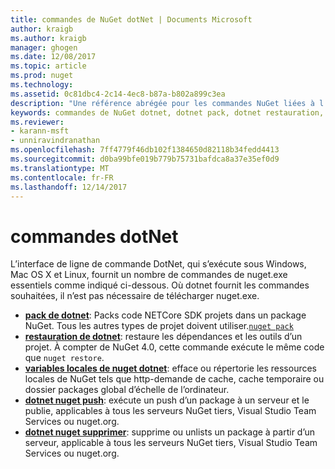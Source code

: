 ```yaml
---
title: commandes de NuGet dotNet | Documents Microsoft
author: kraigb
ms.author: kraigb
manager: ghogen
ms.date: 12/08/2017
ms.topic: article
ms.prod: nuget
ms.technology: 
ms.assetid: 0c81dbc4-2c14-4ec8-b87a-b802a899c3ea
description: "Une référence abrégée pour les commandes NuGet liées à l’aide de l’interface de ligne de commande dotnet."
keywords: commandes de NuGet dotnet, dotnet pack, dotnet restauration, variables locales de nuget dotnet, dotnet nuget push, dotnet nuget delete
ms.reviewer:
- karann-msft
- unniravindranathan
ms.openlocfilehash: 7ff4779f46db102f1384650d82118b34fedd4413
ms.sourcegitcommit: d0ba99bfe019b779b75731bafdca8a37e35ef0d9
ms.translationtype: MT
ms.contentlocale: fr-FR
ms.lasthandoff: 12/14/2017
---
```

# <a name="dotnet-commands"></a>commandes dotNet

L’interface de ligne de commande DotNet, qui s’exécute sous Windows, Mac OS X et Linux, fournit un nombre de commandes de nuget.exe essentiels comme indiqué ci-dessous. Où dotnet fournit les commandes souhaitées, il n’est pas nécessaire de télécharger nuget.exe.

- [**pack de dotnet**](https://docs.microsoft.com/dotnet/core/tools/dotnet-pack?tabs=netcore2x): Packs code NETCore SDK projets dans un package NuGet. Tous les autres types de projet doivent utiliser.[`nuget pack`](cli-ref-pack.md)
- [**restauration de dotnet**](https://docs.microsoft.com/dotnet/core/tools/dotnet-restore?tabs=netcore2x): restaure les dépendances et les outils d’un projet. À compter de NuGet 4.0, cette commande exécute le même code que `nuget restore`.
- [**variables locales de nuget dotnet**](https://docs.microsoft.com/dotnet/core/tools/dotnet-nuget-locals): efface ou répertorie les ressources locales de NuGet tels que http-demande de cache, cache temporaire ou dossier packages global d’échelle de l’ordinateur.
- [**dotnet nuget push**](https://docs.microsoft.com/dotnet/core/tools/dotnet-nuget-push): exécute un push d’un package à un serveur et le publie, applicables à tous les serveurs NuGet tiers, Visual Studio Team Services ou nuget.org.
- [**dotnet nuget supprimer**](https://docs.microsoft.com/dotnet/core/tools/dotnet-nuget-delete): supprime ou unlists un package à partir d’un serveur, applicable à tous les serveurs NuGet tiers, Visual Studio Team Services ou nuget.org.
